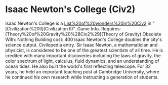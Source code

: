 # Isaac Newton's College (Civ2)

 Isaac Newton's College is a [List%20of%20wonders%20in%20Civ2](wonder) in "[Civilization%20II](Civilization II)".
Game Info.
Requires: [Theory%20of%20Gravity%20%28Civ2%29](Theory of Gravity)
Obsolete With: Nothing
Building cost: 400 
Isaac Newton's College doubles the city's science output.
Civilopedia entry.
Sir Isaac Newton, a mathematician and physicist, is considered to be one of the greatest scientists of all time. He is credited with many important discoveries including the laws of gravity, the color spectrum of light, calculus, fluid dynamics, and an understanding of ocean tides. He also built the world's first reflecting telescope. For 32 years, he held an important teaching post at Cambridge University, where he continued his own research while instructing a generation of students.